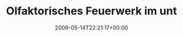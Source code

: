 ---
retweeted: false
source: <a href="http://twitter.com" rel="nofollow">Twitter Web Client</a>
entities:
  hashtags:
  - text: wg
    indices:
    - '59'
    - '62'
  symbols: []
  user_mentions: []
  urls: []
display_text_range:
- '0'
- '62'
favorite_count: '1'
id_str: '1799734316'
truncated: false
retweet_count: '0'
id: '1799734316'
created_at: Thu May 14 22:21:17 +0000 2009
favorited: false
full_text: 'Olfaktorisches Feuerwerk im unteren Bad. Ich wars nicht. ✌ #wg'
lang: de
tags:
- wg
- pesos:twitter
date: '2009-05-14T22:21:17+00:00'
src: https://twitter.com/bascht/status/1799734316
original_url: https://twitter.com/bascht/status/1799734316
type: twitter_tweet
text: 'Olfaktorisches Feuerwerk im unteren Bad. Ich wars nicht. ✌ #wg'
title: Olfaktorisches Feuerwerk im unt

---